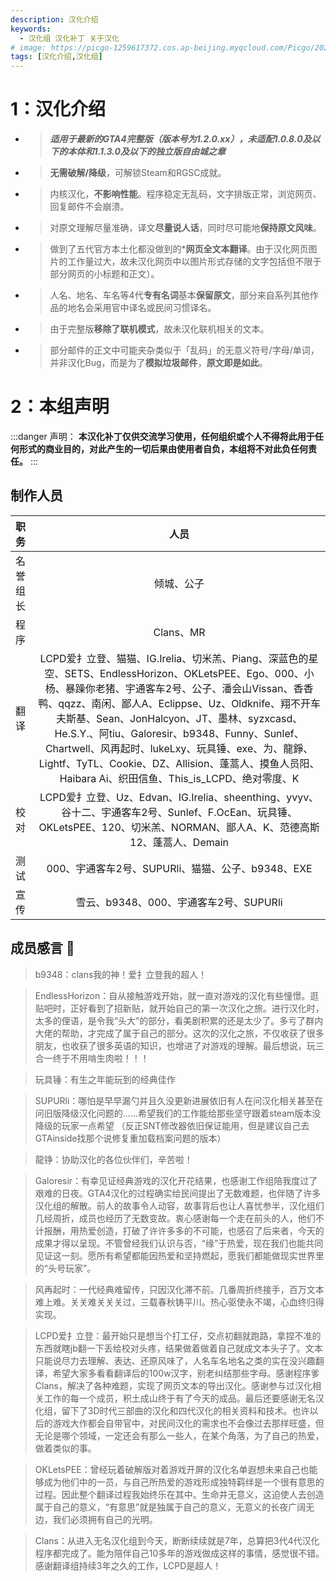 ```yaml
---
description: 汉化介绍
keywords:
  - 汉化组 汉化补丁 关于汉化
# image: https://picgo-1259617372.cos.ap-beijing.myqcloud.com/Picgo/2022/01/19-11-28-23-404Lab.jpeg
tags: [汉化介绍,汉化组]
---
```


# 1：汉化介绍

- > ___适用于最新的GTA4完整版（版本号为1.2.0.xx），未适配1.0.8.0及以下的本体和1.1.3.0及以下的独立版自由城之章___

- > **无需破解/降级**，可解锁Steam和RGSC成就。

- > 内核汉化，**不影响性能**。程序稳定无乱码，文字排版正常，浏览网页、回复邮件不会崩溃。

- > 对原文理解尽量准确，译文**尽量说人话**，同时尽可能地**保持原文风味**。

- > 做到了五代官方本土化都没做到的***网页全文本翻译**。由于汉化网页图片的工作量过大，故未汉化网页中以图片形式存储的文字包括但不限于部分网页的小标题和正文）。

- > 人名、地名、车名等4代**专有名词**基本**保留原文**，部分来自系列其他作品的地名会采用官中译名或民间习惯译名。

- > 由于完整版**移除了联机模式**，故未汉化联机相关的文本。

- > 部分邮件的正文中可能夹杂类似于「乱码」的无意义符号/字母/单词，并非汉化Bug，而是为了**模拟垃圾邮件**，**原文即是如此**。

# 2：本组声明

:::danger 声明：
**本汉化补丁仅供交流学习使用，任何组织或个人不得将此用于任何形式的商业目的，对此产生的一切后果由使用者自负，本组将不对此负任何责任。**
:::

## 制作人员

| 职务        |      人员      |
|:------------- | :-----------: |
| 名誉组长      | 倾城、公子 |
| 程序     |   Clans、MR    |
| 翻译 |   LCPD爱扌立登、猫猫、IG.Irelia、切米羔、Piang、深蓝色的星空、SETS、EndlessHorizon、OKLetsPEE、Ego、000、小杨、暴躁你老猪、宇通客车2号、公子、潘会山Vissan、香香鸭、qqzz、南闲、鄙人A、Eclippse、Uz、Oldknife、翔不开车夫斯基、Sean、JonHalcyon、JT、墨林、syzxcasd、He.S.Y.、阿tiu、Galoresir、b9348、Funny、Sunlef、Chartwell、风再起时、lukeLxy、玩具锤、exe、为、龍錚、Lightf、TyTL、Cookie、DZ、Allision、蓬蒿人、摸鱼人员阳、Haibara Ai、织田信鱼、This_is_LCPD、绝对零度、K    |
| 校对 |   LCPD爱扌立登、Uz、Edvan、IG.Irelia、sheenthing、yvyv、谷十二、宇通客车2号、Sunlef、F.OcEan、玩具锤、OKLetsPEE、120、切米羔、NORMAN、鄙人A、K、范德高斯12、蓬蒿人、Demain    |
| 测试 |   000、宇通客车2号、SUPURli、猫猫、公子、b9348、EXE    |
| 宣传 |   雪云、b9348、000、宇通客车2号、SUPURli    |

## 成员感言  :tada:
>b9348：clans我的神！爱扌立登我的超人！

>EndlessHorizon：自从接触游戏开始，就一直对游戏的汉化有些憧憬。逛贴吧时，正好看到了招新贴，就开始自己的第一次汉化之旅。进行汉化时，太多的俚语，是令我“头大”的部分，看美剧积累的还是太少了。多亏了群内大佬的帮助，才完成了属于自己的部分。这次的汉化之旅，不仅收获了很多朋友，也收获了很多英语的知识，也增进了对游戏的理解。最后想说，玩三合一终于不用啃生肉啦！！！

>玩具锤：有生之年能玩到的经典佳作

>SUPURli：哪怕是早早漏勺并且久没更新进展依旧有人在问汉化相关甚至在问旧版降级汉化问题的......希望我们的工作能给那些坚守跟着steam版本没降级的玩家一点希望 （反正SNT修改器依旧保证能用，但是建议自己去GTAinside找那个说修复重加载档案问题的版本）

>龍铮：协助汉化的各位伙伴们，辛苦啦！

>Galoresir：有幸见证经典游戏的汉化开花结果，也感谢工作组陪我度过了艰难的日夜。GTA4汉化的过程确实给民间提出了无数难题，也伴随了许多汉化组的解散。前人的故事令人动容，故事背后也让人喜忧参半，汉化组们几经周折，成员也经历了无数变故。衷心感谢每一个走在前头的人，他们不计报酬，用热爱创造，打破了许许多多的不可能，也感召了后来者，今天的成果才得以呈现。不管曾经我们认识与否，“缘”于热爱，现在我们也能共同见证这一刻。愿所有希望都能因热爱和坚持燃起，愿我们都能做现实世界里的“头号玩家”。

>风再起时：一代经典难留传，只因汉化滞不前。几番周折终接手，百万文本难上难。关关难关关关过，三载春秋铸平川。热心驱使永不竭，心血终归得实现。

>LCPD爱扌立登：最开始只是想当个打工仔，交点初翻就跑路，拿捏不准的东西就瞎jb翻一下丢给校对头疼，结果做着做着自己就成文本头子了。文本只能说尽力去理解、表达、还原风味了，人名车名地名之类的实在没兴趣翻译，希望大家多看看翻译后的100w汉字，别老纠结那些字母。感谢程序爹 Clans，解决了各种难题，实现了网页文本的导出汉化。感谢参与过汉化相关工作的每一个成员，积土成山终于有了今天的成品。最后还要感谢无名汉化组，留下了3D时代三部曲的汉化和四代汉化的相关资料和技术。也许以后的游戏大作都会自带官中，对民间汉化的需求也不会像过去那样旺盛，但无论是哪个领域，一定还会有那么一些人，在某个角落，为了自己的热爱，做着类似的事。

>OKLetsPEE：曾经玩着破解版对着游戏开屏的汉化名单遐想未来自己也能够成为他们中的一员，与自己所热爱的游戏形成独特羁绊是一个很有意思的过程。因此整个翻译过程我始终乐在其中。生命并无意义，这迫使人去创造属于自己的意义，“有意思”就是独属于自己的意义，无意义的长夜广阔无边，我们必须拥有自己的光明。

>Clans：从进入无名汉化组到今天，断断续续就是7年，总算把3代4代汉化程序都完成了。能为陪伴自己10多年的游戏做成这样的事情，感觉很不错。感谢翻译组持续3年之久的工作，LCPD是超人！
